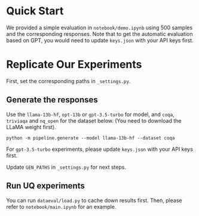 

# Quick Start
We provided a simple evaluation in `notebook/demo.ipynb` using 500 samples and the corresponding responses.
Note that to get the automatic evaluation based on GPT, you would need to update `keys.json` with your API keys first.

# Replicate Our Experiments
First, set the corresponding paths in `_settings.py`.

## Generate the responses
Use the `llama-13b-hf`, `opt-13b` or `gpt-3.5-turbo` for model, and `coqa`, `triviaqa` and `nq_open` for the dataset  below. (You need to download the LLaMA weight first).
```
python -m pipeline.generate --model llama-13b-hf --dataset coqa
```
For `gpt-3.5-turbo` experiments, please update `keys.json` with your API keys first.

Update `GEN_PATHS` in `_settings.py` for next steps.

## Run UQ experiments
You can run `dataeval/load.py` to cache down results first.
Then, please refer to `notebook/main.ipynb` for an example.

